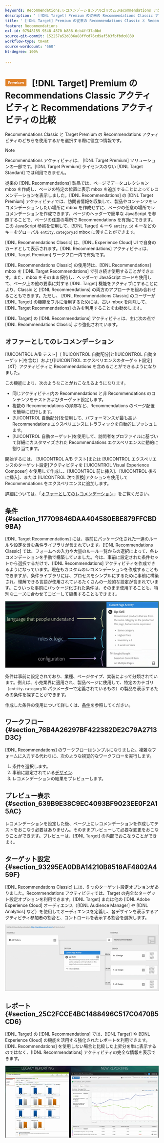 ```yaml
---
keywords: Recommendations;レコメンデーションアルゴリズム;Recommendations アクティビティ;Recommendations Classic
description: ' [!DNL Target] Premium の従来の Recommendations Classic アクティビティと Recommendations アクティビティの違いを理解するのに役立つ情報を確認します。'
title: ' [!DNL Target] Premium の従来の Recommendations Classic と Recommendations の違い'
feature: Recommendations
exl-id: 07548155-9548-4870-b886-6cb4ff37a0bd
source-git-commit: 152257a52d836a88ffcd76cd9af5b3fbfbdc0839
workflow-type: tm+mt
source-wordcount: '660'
ht-degree: 100%

---
```


# ![PREMIUM](/help/main/assets/premium.png) [!DNL Target] Premium の Recommendations Classic アクティビティと Recommendations アクティビティの比較

Recommendations Classic と Target Premium の Recommendations アクティビティのどちらを使用するかを選択する際に役立つ情報です。

>[!NOTE]
>
>Recommendations アクティビティは、 [!DNL Target Premium] ソリューションの一部です。[!DNL Target Premium] ライセンスのない [!DNL Target Standard] では利用できません。

従来の [!DNL Recommendations] 製品では、ページでデータコレクション mbox を作成し、ページの特定の位置に表示 mbox を追加することによってレコメンデーションを表示しました。[!DNL Recommendations] の [!DNL Target Premium] アクティビティでは、訪問者情報を収集して、製品やコンテンツをレコメンデーションしたい場所に mbox を作成せずに、ページの任意の場所でレコメンデーションを作成できます。ページのヘッダーで簡単な JavaScript を参照することで、ページの任意の場所で Recommendations を有効にできます。この JavaScript 参照を使用して、[!DNL Target] キーや `entity.id` キーなどのキーをグローバル `entity.categoryId` mbox に渡すことができます。

[!DNL Recommendations Classic] は、[!DNL Experience Cloud] UI で自身のカードとして表示されます。[!DNL Recommendations] アクティビティは、[!DNL Target Premium] ワークフロー内で有効です。

[!DNL Recommendations Classic] の使用時は、[!DNL Recommendations] mbox を [!DNL Target Recommendations] で引き続き使用することができます。また、mbox をそのまま保持し、ヘッダーで JavaScript コードを使用して、ページ上の他の要素に対する [!DNL Target] 機能をアクティブにすることにより、Classic と [!DNL Recommendations] の両方のアプローチを組み合わせることもできます。ただし、 [!DNL Recommendations Classic] のユーザーが [!DNL Target] の機能をフルに活用するためには、古い mbox を削除して、[!DNL Target Recommendations] のみを利用することをお勧めします。

[!DNL Target] の [!DNL Recommendations] アクティビティは、主に次の点で [!DNL Recommendations Classic] より強化されています。

## オファーとしてのレコメンデーション 

[!UICONTROL A/B テスト]（ [!UICONTROL 自動配分]と[!UICONTROL 自動ターゲット]を含む）および[!UICONTROL エクスペリエンスのターゲット設定]（XT）アクティビティに Recommendations を含めることができるようになりました。

この機能により、次のようなことがおこなえるようになります。

* 同じアクティビティ内の Recommendations と非 Recommendations のコンテンツをテストおよびターゲット設定します。
* 複数の Recommendations の順序など、Recommendations のページ配置を簡単に試行します。
* [!UICONTROL 自動配分]を使用して、パフォーマンスが最も高い Recommendations エクスペリエンスにトラフィックを自動的にプッシュします。
* [!UICONTROL 自動ターゲット]を使用して、訪問者をプロファイルに基づいて詳細にカスタマイズされた Recommendations エクスペリエンスに動的に割り当てます。

開始するには、 [!UICONTROL A/B テスト]または [!UICONTROL エクスペリエンスのターゲット設定]アクティビティを [!UICONTROL Visual Experience Composer] を使用して作成し、[!UICONTROL 前に挿入]、[!UICONTROL 後ろに挿入]、または [!UICONTROL 次で置換]アクションを使用して Recommendations をエクスペリエンスに追加します。

詳細については、「[オファーとしてのレコメンデーション](/help/main/c-recommendations/recommendations-as-an-offer.md)」をご覧ください。

## 条件 {#section_117709846DAA404580EBE879FFCBD9BA}

[!DNL Target Recommendations] には、事前にパッケージ化された一連のルールや設定を含む条件ライブラリが含まれています。[!DNL Recommendations Classic] では、フォームへの入力や大量のルール一覧からの選択によって、各レコメンデーションを手動で構築していました。今は、事前に設定された条件セットから選択するだけで、[!DNL Recommendations] アクティビティを作成できるようになっています。現在もカスタムのレコメンデーションを作成することもできますが、条件ライブラリには、プロセスをシンプルにするために事前に構築され、理解できる言語が使用されているたくさんの一般的な設定が含まれています。こういった事前にパッケージ化された条件は、そのまま使用することも、特別なニーズに合わせてコピーして編集することもできます。

![](assets/overview_criteria.png)

条件は事前に設定されており、業種、ページタイプ、実装によって分類されています。例えば、小売業界に適用され、製品ページに使用して、特定のカテゴリ（`entity.categoryID` パラメーターで定義されているもの）の製品を表示するための条件を探すことができます。

作成した条件の使用について詳しくは、[条件](/help/main/c-recommendations/c-algorithms/algorithms.md)を参照してください。

## ワークフロー {#section_76B4A26297BF422382DE2C79A2713D3C}

[!DNL Recommendations] のワークフローはシンプルになりました。複雑なフォームに入力する代わりに、次のような視覚的なワークフローを実行します。

1. 条件を選択します。
1. 事前に設定されている[デザイン](/help/main/c-recommendations/c-design-overview/create-design.md#task_CC5BD28C364742218C1ACAF0D45E0E14).
1. レコメンデーションの結果をプレビューします。

## プレビュー表示 {#section_639B9E38C9EC4093BF9023EE0F2A15AC}

レコメンデーションを設定した後、ページ上にレコメンデーションを作成してテストをおこなう必要はありません。そのままプレビューして必要な変更をおこなうことができます。プレビューは、[!DNL Target] の内部でおこなうことができます。

## ターゲット設定 {#section_93295EA0DBA14210B8518AF4802A459F}

[!DNL Recommendations Classic] には、6 つのターゲット設定オプションがありました。Recommendations アクティビティでは、Target の完全なターゲット設定オプションを利用できます。[!DNL Target] または他の [!DNL Adobe Experience Cloud] オーディエンス（[!DNL Audience Manager] や [!DNL Analytics] など）を使用してオーディエンスを定義し、各デザインを表示するアクティビティ参加者の割合と、コントロールを表示する割合を選択します。

![](assets/overview_targeting.png)

## レポート {#section_25C2FCCE4BC1488496C517C0470B5CD6}

[!DNL Target] の [!DNL Recommendations] では、[!DNL Target] や [!DNL Experience Cloud] の機能を活用する強化されたレポートを利用できます。[!DNL Recommendations] を使用しない場合と比較した上昇分を単に表示するのではなく、[!DNL Recommendations] アクティビティの完全な情報を表示できます。

![](assets/overview_report.png)
